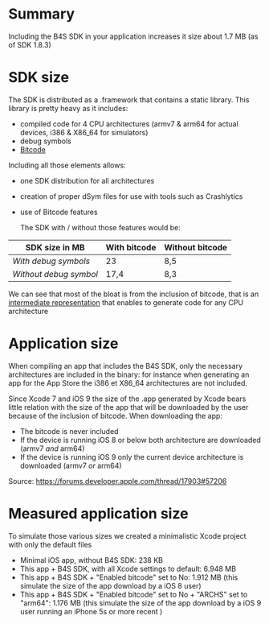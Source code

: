 # Summary

Including the B4S SDK in your application increases it size about 1.7 MB (as of SDK 1.8.3)

# SDK size

The SDK is distributed as a .framework that contains a static library. This library is pretty heavy as it includes:

 * compiled code for 4 CPU architectures  (armv7 & arm64 for actual devices, i386 & X86_64 for simulators)
 * debug symbols
 * <a href="https://developer.apple.com/library/tvos/documentation/IDEs/Conceptual/AppDistributionGuide/AppThinning/AppThinning.html#//apple_ref/doc/uid/TP40012582-CH35-SW2">Bitcode</a> 

Including all those elements allows:

 * one SDK distribution for all architectures
 * creation of proper dSym files for use with tools such as Crashlytics
 * use of Bitcode features


	The SDK with / without those features would be:

|  SDK size in MB   | With bitcode | Without bitcode |
|--------------|--------------|-----|
| *With debug symbols*   | 23           | 8,5 |
| *Without debug symbol*   | 17,4         | 8,3 |



We can see that most of the bloat is from the inclusion of bitcode, that is an [intermediate representation](http://llvm.org/docs/BitCodeFormat.html#overview) that enables to generate code for any CPU architecture 

# Application size

When compiling an app that includes the B4S SDK, only the necessary architectures are included in the binary: for instance when generating an app for the App Store the i386 et X86_64 architectures are not included.

Since Xcode 7 and iOS 9 the size of the .app generated by Xcode bears little relation with the size of the app that will be downloaded by the user because of the inclusion of bitcode. 
When downloading the app:

 * The bitcode is never included
 * If the device is running iOS 8 or below both architecture are downloaded (armv7 _and_ arm64)
 * If the device is running iOS 9 only the current device architecture is downloaded (armv7 _or_ arm64)

Source: https://forums.developer.apple.com/thread/17903#57206

# Measured application size

To simulate those various sizes we created a minimalistic Xcode project with only the default files

 * Minimal iOS app, without B4S SDK: 238 KB
 * This app + B4S SDK, with all Xcode settings to default:  6.948 MB
 * This app + B4S SDK + "Enabled bitcode" set to No: 1.912 MB (this simulate the size of the app download by a iOS 8 user)
 * This app + B4S SDK + "Enabled bitcode" set to No + "ARCHS" set to "arm64": 1.176 MB (this simulate the size of the app download by a iOS 9 user running an iPhone 5s or more recent )
